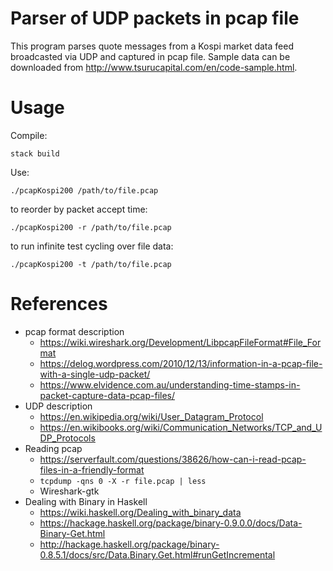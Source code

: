 # Parser of UDP packets in pcap file

This program parses quote messages from a Kospi market data feed broadcasted via UDP and captured in pcap file.
Sample data can be downloaded from <http://www.tsurucapital.com/en/code-sample.html>.

# Usage

Compile:

`stack build`

Use:

`./pcapKospi200 /path/to/file.pcap`

to reorder by packet accept time:

`./pcapKospi200 -r /path/to/file.pcap`

to run infinite test cycling over file data:

`./pcapKospi200 -t /path/to/file.pcap`

# References

* pcap format description
    - <https://wiki.wireshark.org/Development/LibpcapFileFormat#File_Format>
    - <https://delog.wordpress.com/2010/12/13/information-in-a-pcap-file-with-a-single-udp-packet/>
    - <https://www.elvidence.com.au/understanding-time-stamps-in-packet-capture-data-pcap-files/>
* UDP description
    - <https://en.wikipedia.org/wiki/User_Datagram_Protocol>
    - <https://en.wikibooks.org/wiki/Communication_Networks/TCP_and_UDP_Protocols>
* Reading pcap
    - <https://serverfault.com/questions/38626/how-can-i-read-pcap-files-in-a-friendly-format>
    - `tcpdump -qns 0 -X -r file.pcap | less`
    - Wireshark-gtk
* Dealing with Binary in Haskell
    - <https://wiki.haskell.org/Dealing_with_binary_data>
    - <https://hackage.haskell.org/package/binary-0.9.0.0/docs/Data-Binary-Get.html>
    - <http://hackage.haskell.org/package/binary-0.8.5.1/docs/src/Data.Binary.Get.html#runGetIncremental>

